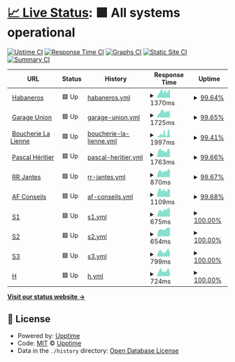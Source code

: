 # [📈 Live Status](https://jessicaroh.github.io/uptime/): <!--live status--> **🟩 All systems operational**

[![Uptime CI](https://github.com/jessicaroh/uptime/workflows/Uptime%20CI/badge.svg)](https://github.com/jessicaroh/uptime/actions?query=workflow%3A%22Uptime+CI%22)
[![Response Time CI](https://github.com/jessicaroh/uptime/workflows/Response%20Time%20CI/badge.svg)](https://github.com/jessicaroh/uptime/actions?query=workflow%3A%22Response+Time+CI%22)
[![Graphs CI](https://github.com/jessicaroh/uptime/workflows/Graphs%20CI/badge.svg)](https://github.com/jessicaroh/uptime/actions?query=workflow%3A%22Graphs+CI%22)
[![Static Site CI](https://github.com/jessicaroh/uptime/workflows/Static%20Site%20CI/badge.svg)](https://github.com/jessicaroh/uptime/actions?query=workflow%3A%22Static+Site+CI%22)
[![Summary CI](https://github.com/jessicaroh/uptime/workflows/Summary%20CI/badge.svg)](https://github.com/jessicaroh/uptime/actions?query=workflow%3A%22Summary+CI%22)

<!--start: status pages-->
<!-- This summary is generated by Upptime (https://github.com/upptime/upptime) -->
<!-- Do not edit this manually, your changes will be overwritten -->
<!-- prettier-ignore -->
| URL | Status | History | Response Time | Uptime |
| --- | ------ | ------- | ------------- | ------ |
| <img alt="" src="https://icons.duckduckgo.com/ip3/habaneros.ch.ico" height="13"> [Habaneros](https://habaneros.ch) | 🟩 Up | [habaneros.yml](https://github.com/jessicaroh/uptime/commits/HEAD/history/habaneros.yml) | <details><summary><img alt="Response time graph" src="./graphs/habaneros/response-time-week.png" height="20"> 1370ms</summary><br><a href="https://jessicaroh.github.io/uptime/history/habaneros"><img alt="Response time 1210" src="https://img.shields.io/endpoint?url=https%3A%2F%2Fraw.githubusercontent.com%2Fjessicaroh%2Fuptime%2FHEAD%2Fapi%2Fhabaneros%2Fresponse-time.json"></a><br><a href="https://jessicaroh.github.io/uptime/history/habaneros"><img alt="24-hour response time 1478" src="https://img.shields.io/endpoint?url=https%3A%2F%2Fraw.githubusercontent.com%2Fjessicaroh%2Fuptime%2FHEAD%2Fapi%2Fhabaneros%2Fresponse-time-day.json"></a><br><a href="https://jessicaroh.github.io/uptime/history/habaneros"><img alt="7-day response time 1370" src="https://img.shields.io/endpoint?url=https%3A%2F%2Fraw.githubusercontent.com%2Fjessicaroh%2Fuptime%2FHEAD%2Fapi%2Fhabaneros%2Fresponse-time-week.json"></a><br><a href="https://jessicaroh.github.io/uptime/history/habaneros"><img alt="30-day response time 1242" src="https://img.shields.io/endpoint?url=https%3A%2F%2Fraw.githubusercontent.com%2Fjessicaroh%2Fuptime%2FHEAD%2Fapi%2Fhabaneros%2Fresponse-time-month.json"></a><br><a href="https://jessicaroh.github.io/uptime/history/habaneros"><img alt="1-year response time 1226" src="https://img.shields.io/endpoint?url=https%3A%2F%2Fraw.githubusercontent.com%2Fjessicaroh%2Fuptime%2FHEAD%2Fapi%2Fhabaneros%2Fresponse-time-year.json"></a></details> | <details><summary><a href="https://jessicaroh.github.io/uptime/history/habaneros">99.64%</a></summary><a href="https://jessicaroh.github.io/uptime/history/habaneros"><img alt="All-time uptime 99.82%" src="https://img.shields.io/endpoint?url=https%3A%2F%2Fraw.githubusercontent.com%2Fjessicaroh%2Fuptime%2FHEAD%2Fapi%2Fhabaneros%2Fuptime.json"></a><br><a href="https://jessicaroh.github.io/uptime/history/habaneros"><img alt="24-hour uptime 98.83%" src="https://img.shields.io/endpoint?url=https%3A%2F%2Fraw.githubusercontent.com%2Fjessicaroh%2Fuptime%2FHEAD%2Fapi%2Fhabaneros%2Fuptime-day.json"></a><br><a href="https://jessicaroh.github.io/uptime/history/habaneros"><img alt="7-day uptime 99.64%" src="https://img.shields.io/endpoint?url=https%3A%2F%2Fraw.githubusercontent.com%2Fjessicaroh%2Fuptime%2FHEAD%2Fapi%2Fhabaneros%2Fuptime-week.json"></a><br><a href="https://jessicaroh.github.io/uptime/history/habaneros"><img alt="30-day uptime 99.86%" src="https://img.shields.io/endpoint?url=https%3A%2F%2Fraw.githubusercontent.com%2Fjessicaroh%2Fuptime%2FHEAD%2Fapi%2Fhabaneros%2Fuptime-month.json"></a><br><a href="https://jessicaroh.github.io/uptime/history/habaneros"><img alt="1-year uptime 99.63%" src="https://img.shields.io/endpoint?url=https%3A%2F%2Fraw.githubusercontent.com%2Fjessicaroh%2Fuptime%2FHEAD%2Fapi%2Fhabaneros%2Fuptime-year.json"></a></details>
| <img alt="" src="https://icons.duckduckgo.com/ip3/garageunion.ch.ico" height="13"> [Garage Union](https://garageunion.ch) | 🟩 Up | [garage-union.yml](https://github.com/jessicaroh/uptime/commits/HEAD/history/garage-union.yml) | <details><summary><img alt="Response time graph" src="./graphs/garage-union/response-time-week.png" height="20"> 1725ms</summary><br><a href="https://jessicaroh.github.io/uptime/history/garage-union"><img alt="Response time 1459" src="https://img.shields.io/endpoint?url=https%3A%2F%2Fraw.githubusercontent.com%2Fjessicaroh%2Fuptime%2FHEAD%2Fapi%2Fgarage-union%2Fresponse-time.json"></a><br><a href="https://jessicaroh.github.io/uptime/history/garage-union"><img alt="24-hour response time 2132" src="https://img.shields.io/endpoint?url=https%3A%2F%2Fraw.githubusercontent.com%2Fjessicaroh%2Fuptime%2FHEAD%2Fapi%2Fgarage-union%2Fresponse-time-day.json"></a><br><a href="https://jessicaroh.github.io/uptime/history/garage-union"><img alt="7-day response time 1725" src="https://img.shields.io/endpoint?url=https%3A%2F%2Fraw.githubusercontent.com%2Fjessicaroh%2Fuptime%2FHEAD%2Fapi%2Fgarage-union%2Fresponse-time-week.json"></a><br><a href="https://jessicaroh.github.io/uptime/history/garage-union"><img alt="30-day response time 1565" src="https://img.shields.io/endpoint?url=https%3A%2F%2Fraw.githubusercontent.com%2Fjessicaroh%2Fuptime%2FHEAD%2Fapi%2Fgarage-union%2Fresponse-time-month.json"></a><br><a href="https://jessicaroh.github.io/uptime/history/garage-union"><img alt="1-year response time 1497" src="https://img.shields.io/endpoint?url=https%3A%2F%2Fraw.githubusercontent.com%2Fjessicaroh%2Fuptime%2FHEAD%2Fapi%2Fgarage-union%2Fresponse-time-year.json"></a></details> | <details><summary><a href="https://jessicaroh.github.io/uptime/history/garage-union">99.65%</a></summary><a href="https://jessicaroh.github.io/uptime/history/garage-union"><img alt="All-time uptime 99.83%" src="https://img.shields.io/endpoint?url=https%3A%2F%2Fraw.githubusercontent.com%2Fjessicaroh%2Fuptime%2FHEAD%2Fapi%2Fgarage-union%2Fuptime.json"></a><br><a href="https://jessicaroh.github.io/uptime/history/garage-union"><img alt="24-hour uptime 98.86%" src="https://img.shields.io/endpoint?url=https%3A%2F%2Fraw.githubusercontent.com%2Fjessicaroh%2Fuptime%2FHEAD%2Fapi%2Fgarage-union%2Fuptime-day.json"></a><br><a href="https://jessicaroh.github.io/uptime/history/garage-union"><img alt="7-day uptime 99.65%" src="https://img.shields.io/endpoint?url=https%3A%2F%2Fraw.githubusercontent.com%2Fjessicaroh%2Fuptime%2FHEAD%2Fapi%2Fgarage-union%2Fuptime-week.json"></a><br><a href="https://jessicaroh.github.io/uptime/history/garage-union"><img alt="30-day uptime 99.92%" src="https://img.shields.io/endpoint?url=https%3A%2F%2Fraw.githubusercontent.com%2Fjessicaroh%2Fuptime%2FHEAD%2Fapi%2Fgarage-union%2Fuptime-month.json"></a><br><a href="https://jessicaroh.github.io/uptime/history/garage-union"><img alt="1-year uptime 99.64%" src="https://img.shields.io/endpoint?url=https%3A%2F%2Fraw.githubusercontent.com%2Fjessicaroh%2Fuptime%2FHEAD%2Fapi%2Fgarage-union%2Fuptime-year.json"></a></details>
| <img alt="" src="https://icons.duckduckgo.com/ip3/boucherielalienne.ch.ico" height="13"> [Boucherie La Lienne](https://boucherielalienne.ch) | 🟩 Up | [boucherie-la-lienne.yml](https://github.com/jessicaroh/uptime/commits/HEAD/history/boucherie-la-lienne.yml) | <details><summary><img alt="Response time graph" src="./graphs/boucherie-la-lienne/response-time-week.png" height="20"> 1997ms</summary><br><a href="https://jessicaroh.github.io/uptime/history/boucherie-la-lienne"><img alt="Response time 1554" src="https://img.shields.io/endpoint?url=https%3A%2F%2Fraw.githubusercontent.com%2Fjessicaroh%2Fuptime%2FHEAD%2Fapi%2Fboucherie-la-lienne%2Fresponse-time.json"></a><br><a href="https://jessicaroh.github.io/uptime/history/boucherie-la-lienne"><img alt="24-hour response time 1048" src="https://img.shields.io/endpoint?url=https%3A%2F%2Fraw.githubusercontent.com%2Fjessicaroh%2Fuptime%2FHEAD%2Fapi%2Fboucherie-la-lienne%2Fresponse-time-day.json"></a><br><a href="https://jessicaroh.github.io/uptime/history/boucherie-la-lienne"><img alt="7-day response time 1997" src="https://img.shields.io/endpoint?url=https%3A%2F%2Fraw.githubusercontent.com%2Fjessicaroh%2Fuptime%2FHEAD%2Fapi%2Fboucherie-la-lienne%2Fresponse-time-week.json"></a><br><a href="https://jessicaroh.github.io/uptime/history/boucherie-la-lienne"><img alt="30-day response time 1972" src="https://img.shields.io/endpoint?url=https%3A%2F%2Fraw.githubusercontent.com%2Fjessicaroh%2Fuptime%2FHEAD%2Fapi%2Fboucherie-la-lienne%2Fresponse-time-month.json"></a><br><a href="https://jessicaroh.github.io/uptime/history/boucherie-la-lienne"><img alt="1-year response time 1617" src="https://img.shields.io/endpoint?url=https%3A%2F%2Fraw.githubusercontent.com%2Fjessicaroh%2Fuptime%2FHEAD%2Fapi%2Fboucherie-la-lienne%2Fresponse-time-year.json"></a></details> | <details><summary><a href="https://jessicaroh.github.io/uptime/history/boucherie-la-lienne">99.41%</a></summary><a href="https://jessicaroh.github.io/uptime/history/boucherie-la-lienne"><img alt="All-time uptime 99.95%" src="https://img.shields.io/endpoint?url=https%3A%2F%2Fraw.githubusercontent.com%2Fjessicaroh%2Fuptime%2FHEAD%2Fapi%2Fboucherie-la-lienne%2Fuptime.json"></a><br><a href="https://jessicaroh.github.io/uptime/history/boucherie-la-lienne"><img alt="24-hour uptime 98.89%" src="https://img.shields.io/endpoint?url=https%3A%2F%2Fraw.githubusercontent.com%2Fjessicaroh%2Fuptime%2FHEAD%2Fapi%2Fboucherie-la-lienne%2Fuptime-day.json"></a><br><a href="https://jessicaroh.github.io/uptime/history/boucherie-la-lienne"><img alt="7-day uptime 99.41%" src="https://img.shields.io/endpoint?url=https%3A%2F%2Fraw.githubusercontent.com%2Fjessicaroh%2Fuptime%2FHEAD%2Fapi%2Fboucherie-la-lienne%2Fuptime-week.json"></a><br><a href="https://jessicaroh.github.io/uptime/history/boucherie-la-lienne"><img alt="30-day uptime 99.86%" src="https://img.shields.io/endpoint?url=https%3A%2F%2Fraw.githubusercontent.com%2Fjessicaroh%2Fuptime%2FHEAD%2Fapi%2Fboucherie-la-lienne%2Fuptime-month.json"></a><br><a href="https://jessicaroh.github.io/uptime/history/boucherie-la-lienne"><img alt="1-year uptime 99.90%" src="https://img.shields.io/endpoint?url=https%3A%2F%2Fraw.githubusercontent.com%2Fjessicaroh%2Fuptime%2FHEAD%2Fapi%2Fboucherie-la-lienne%2Fuptime-year.json"></a></details>
| <img alt="" src="https://icons.duckduckgo.com/ip3/pascal-heritier.ch.ico" height="13"> [Pascal Héritier](https://pascal-heritier.ch) | 🟩 Up | [pascal-heritier.yml](https://github.com/jessicaroh/uptime/commits/HEAD/history/pascal-heritier.yml) | <details><summary><img alt="Response time graph" src="./graphs/pascal-heritier/response-time-week.png" height="20"> 1763ms</summary><br><a href="https://jessicaroh.github.io/uptime/history/pascal-heritier"><img alt="Response time 1743" src="https://img.shields.io/endpoint?url=https%3A%2F%2Fraw.githubusercontent.com%2Fjessicaroh%2Fuptime%2FHEAD%2Fapi%2Fpascal-heritier%2Fresponse-time.json"></a><br><a href="https://jessicaroh.github.io/uptime/history/pascal-heritier"><img alt="24-hour response time 1495" src="https://img.shields.io/endpoint?url=https%3A%2F%2Fraw.githubusercontent.com%2Fjessicaroh%2Fuptime%2FHEAD%2Fapi%2Fpascal-heritier%2Fresponse-time-day.json"></a><br><a href="https://jessicaroh.github.io/uptime/history/pascal-heritier"><img alt="7-day response time 1763" src="https://img.shields.io/endpoint?url=https%3A%2F%2Fraw.githubusercontent.com%2Fjessicaroh%2Fuptime%2FHEAD%2Fapi%2Fpascal-heritier%2Fresponse-time-week.json"></a><br><a href="https://jessicaroh.github.io/uptime/history/pascal-heritier"><img alt="30-day response time 1719" src="https://img.shields.io/endpoint?url=https%3A%2F%2Fraw.githubusercontent.com%2Fjessicaroh%2Fuptime%2FHEAD%2Fapi%2Fpascal-heritier%2Fresponse-time-month.json"></a><br><a href="https://jessicaroh.github.io/uptime/history/pascal-heritier"><img alt="1-year response time 1719" src="https://img.shields.io/endpoint?url=https%3A%2F%2Fraw.githubusercontent.com%2Fjessicaroh%2Fuptime%2FHEAD%2Fapi%2Fpascal-heritier%2Fresponse-time-year.json"></a></details> | <details><summary><a href="https://jessicaroh.github.io/uptime/history/pascal-heritier">99.66%</a></summary><a href="https://jessicaroh.github.io/uptime/history/pascal-heritier"><img alt="All-time uptime 99.83%" src="https://img.shields.io/endpoint?url=https%3A%2F%2Fraw.githubusercontent.com%2Fjessicaroh%2Fuptime%2FHEAD%2Fapi%2Fpascal-heritier%2Fuptime.json"></a><br><a href="https://jessicaroh.github.io/uptime/history/pascal-heritier"><img alt="24-hour uptime 98.91%" src="https://img.shields.io/endpoint?url=https%3A%2F%2Fraw.githubusercontent.com%2Fjessicaroh%2Fuptime%2FHEAD%2Fapi%2Fpascal-heritier%2Fuptime-day.json"></a><br><a href="https://jessicaroh.github.io/uptime/history/pascal-heritier"><img alt="7-day uptime 99.66%" src="https://img.shields.io/endpoint?url=https%3A%2F%2Fraw.githubusercontent.com%2Fjessicaroh%2Fuptime%2FHEAD%2Fapi%2Fpascal-heritier%2Fuptime-week.json"></a><br><a href="https://jessicaroh.github.io/uptime/history/pascal-heritier"><img alt="30-day uptime 99.92%" src="https://img.shields.io/endpoint?url=https%3A%2F%2Fraw.githubusercontent.com%2Fjessicaroh%2Fuptime%2FHEAD%2Fapi%2Fpascal-heritier%2Fuptime-month.json"></a><br><a href="https://jessicaroh.github.io/uptime/history/pascal-heritier"><img alt="1-year uptime 99.64%" src="https://img.shields.io/endpoint?url=https%3A%2F%2Fraw.githubusercontent.com%2Fjessicaroh%2Fuptime%2FHEAD%2Fapi%2Fpascal-heritier%2Fuptime-year.json"></a></details>
| <img alt="" src="https://icons.duckduckgo.com/ip3/rrjantes.ch.ico" height="13"> [RR Jantes](https://rrjantes.ch) | 🟩 Up | [rr-jantes.yml](https://github.com/jessicaroh/uptime/commits/HEAD/history/rr-jantes.yml) | <details><summary><img alt="Response time graph" src="./graphs/rr-jantes/response-time-week.png" height="20"> 870ms</summary><br><a href="https://jessicaroh.github.io/uptime/history/rr-jantes"><img alt="Response time 1014" src="https://img.shields.io/endpoint?url=https%3A%2F%2Fraw.githubusercontent.com%2Fjessicaroh%2Fuptime%2FHEAD%2Fapi%2Frr-jantes%2Fresponse-time.json"></a><br><a href="https://jessicaroh.github.io/uptime/history/rr-jantes"><img alt="24-hour response time 1002" src="https://img.shields.io/endpoint?url=https%3A%2F%2Fraw.githubusercontent.com%2Fjessicaroh%2Fuptime%2FHEAD%2Fapi%2Frr-jantes%2Fresponse-time-day.json"></a><br><a href="https://jessicaroh.github.io/uptime/history/rr-jantes"><img alt="7-day response time 870" src="https://img.shields.io/endpoint?url=https%3A%2F%2Fraw.githubusercontent.com%2Fjessicaroh%2Fuptime%2FHEAD%2Fapi%2Frr-jantes%2Fresponse-time-week.json"></a><br><a href="https://jessicaroh.github.io/uptime/history/rr-jantes"><img alt="30-day response time 998" src="https://img.shields.io/endpoint?url=https%3A%2F%2Fraw.githubusercontent.com%2Fjessicaroh%2Fuptime%2FHEAD%2Fapi%2Frr-jantes%2Fresponse-time-month.json"></a><br><a href="https://jessicaroh.github.io/uptime/history/rr-jantes"><img alt="1-year response time 1028" src="https://img.shields.io/endpoint?url=https%3A%2F%2Fraw.githubusercontent.com%2Fjessicaroh%2Fuptime%2FHEAD%2Fapi%2Frr-jantes%2Fresponse-time-year.json"></a></details> | <details><summary><a href="https://jessicaroh.github.io/uptime/history/rr-jantes">99.67%</a></summary><a href="https://jessicaroh.github.io/uptime/history/rr-jantes"><img alt="All-time uptime 99.77%" src="https://img.shields.io/endpoint?url=https%3A%2F%2Fraw.githubusercontent.com%2Fjessicaroh%2Fuptime%2FHEAD%2Fapi%2Frr-jantes%2Fuptime.json"></a><br><a href="https://jessicaroh.github.io/uptime/history/rr-jantes"><img alt="24-hour uptime 98.92%" src="https://img.shields.io/endpoint?url=https%3A%2F%2Fraw.githubusercontent.com%2Fjessicaroh%2Fuptime%2FHEAD%2Fapi%2Frr-jantes%2Fuptime-day.json"></a><br><a href="https://jessicaroh.github.io/uptime/history/rr-jantes"><img alt="7-day uptime 99.67%" src="https://img.shields.io/endpoint?url=https%3A%2F%2Fraw.githubusercontent.com%2Fjessicaroh%2Fuptime%2FHEAD%2Fapi%2Frr-jantes%2Fuptime-week.json"></a><br><a href="https://jessicaroh.github.io/uptime/history/rr-jantes"><img alt="30-day uptime 99.92%" src="https://img.shields.io/endpoint?url=https%3A%2F%2Fraw.githubusercontent.com%2Fjessicaroh%2Fuptime%2FHEAD%2Fapi%2Frr-jantes%2Fuptime-month.json"></a><br><a href="https://jessicaroh.github.io/uptime/history/rr-jantes"><img alt="1-year uptime 99.52%" src="https://img.shields.io/endpoint?url=https%3A%2F%2Fraw.githubusercontent.com%2Fjessicaroh%2Fuptime%2FHEAD%2Fapi%2Frr-jantes%2Fuptime-year.json"></a></details>
| <img alt="" src="https://icons.duckduckgo.com/ip3/afconseils.ch.ico" height="13"> [AF Conseils](https://afconseils.ch) | 🟩 Up | [af-conseils.yml](https://github.com/jessicaroh/uptime/commits/HEAD/history/af-conseils.yml) | <details><summary><img alt="Response time graph" src="./graphs/af-conseils/response-time-week.png" height="20"> 1109ms</summary><br><a href="https://jessicaroh.github.io/uptime/history/af-conseils"><img alt="Response time 1115" src="https://img.shields.io/endpoint?url=https%3A%2F%2Fraw.githubusercontent.com%2Fjessicaroh%2Fuptime%2FHEAD%2Fapi%2Faf-conseils%2Fresponse-time.json"></a><br><a href="https://jessicaroh.github.io/uptime/history/af-conseils"><img alt="24-hour response time 1173" src="https://img.shields.io/endpoint?url=https%3A%2F%2Fraw.githubusercontent.com%2Fjessicaroh%2Fuptime%2FHEAD%2Fapi%2Faf-conseils%2Fresponse-time-day.json"></a><br><a href="https://jessicaroh.github.io/uptime/history/af-conseils"><img alt="7-day response time 1109" src="https://img.shields.io/endpoint?url=https%3A%2F%2Fraw.githubusercontent.com%2Fjessicaroh%2Fuptime%2FHEAD%2Fapi%2Faf-conseils%2Fresponse-time-week.json"></a><br><a href="https://jessicaroh.github.io/uptime/history/af-conseils"><img alt="30-day response time 1140" src="https://img.shields.io/endpoint?url=https%3A%2F%2Fraw.githubusercontent.com%2Fjessicaroh%2Fuptime%2FHEAD%2Fapi%2Faf-conseils%2Fresponse-time-month.json"></a><br><a href="https://jessicaroh.github.io/uptime/history/af-conseils"><img alt="1-year response time 1108" src="https://img.shields.io/endpoint?url=https%3A%2F%2Fraw.githubusercontent.com%2Fjessicaroh%2Fuptime%2FHEAD%2Fapi%2Faf-conseils%2Fresponse-time-year.json"></a></details> | <details><summary><a href="https://jessicaroh.github.io/uptime/history/af-conseils">99.68%</a></summary><a href="https://jessicaroh.github.io/uptime/history/af-conseils"><img alt="All-time uptime 99.79%" src="https://img.shields.io/endpoint?url=https%3A%2F%2Fraw.githubusercontent.com%2Fjessicaroh%2Fuptime%2FHEAD%2Fapi%2Faf-conseils%2Fuptime.json"></a><br><a href="https://jessicaroh.github.io/uptime/history/af-conseils"><img alt="24-hour uptime 98.96%" src="https://img.shields.io/endpoint?url=https%3A%2F%2Fraw.githubusercontent.com%2Fjessicaroh%2Fuptime%2FHEAD%2Fapi%2Faf-conseils%2Fuptime-day.json"></a><br><a href="https://jessicaroh.github.io/uptime/history/af-conseils"><img alt="7-day uptime 99.68%" src="https://img.shields.io/endpoint?url=https%3A%2F%2Fraw.githubusercontent.com%2Fjessicaroh%2Fuptime%2FHEAD%2Fapi%2Faf-conseils%2Fuptime-week.json"></a><br><a href="https://jessicaroh.github.io/uptime/history/af-conseils"><img alt="30-day uptime 99.93%" src="https://img.shields.io/endpoint?url=https%3A%2F%2Fraw.githubusercontent.com%2Fjessicaroh%2Fuptime%2FHEAD%2Fapi%2Faf-conseils%2Fuptime-month.json"></a><br><a href="https://jessicaroh.github.io/uptime/history/af-conseils"><img alt="1-year uptime 99.64%" src="https://img.shields.io/endpoint?url=https%3A%2F%2Fraw.githubusercontent.com%2Fjessicaroh%2Fuptime%2FHEAD%2Fapi%2Faf-conseils%2Fuptime-year.json"></a></details>
| <img alt="" src="https://icons.duckduckgo.com/ip3/s1.stevenroh.ch.ico" height="13"> [S1](https://s1.stevenroh.ch) | 🟩 Up | [s1.yml](https://github.com/jessicaroh/uptime/commits/HEAD/history/s1.yml) | <details><summary><img alt="Response time graph" src="./graphs/s1/response-time-week.png" height="20"> 675ms</summary><br><a href="https://jessicaroh.github.io/uptime/history/s1"><img alt="Response time 689" src="https://img.shields.io/endpoint?url=https%3A%2F%2Fraw.githubusercontent.com%2Fjessicaroh%2Fuptime%2FHEAD%2Fapi%2Fs1%2Fresponse-time.json"></a><br><a href="https://jessicaroh.github.io/uptime/history/s1"><img alt="24-hour response time 730" src="https://img.shields.io/endpoint?url=https%3A%2F%2Fraw.githubusercontent.com%2Fjessicaroh%2Fuptime%2FHEAD%2Fapi%2Fs1%2Fresponse-time-day.json"></a><br><a href="https://jessicaroh.github.io/uptime/history/s1"><img alt="7-day response time 675" src="https://img.shields.io/endpoint?url=https%3A%2F%2Fraw.githubusercontent.com%2Fjessicaroh%2Fuptime%2FHEAD%2Fapi%2Fs1%2Fresponse-time-week.json"></a><br><a href="https://jessicaroh.github.io/uptime/history/s1"><img alt="30-day response time 716" src="https://img.shields.io/endpoint?url=https%3A%2F%2Fraw.githubusercontent.com%2Fjessicaroh%2Fuptime%2FHEAD%2Fapi%2Fs1%2Fresponse-time-month.json"></a><br><a href="https://jessicaroh.github.io/uptime/history/s1"><img alt="1-year response time 695" src="https://img.shields.io/endpoint?url=https%3A%2F%2Fraw.githubusercontent.com%2Fjessicaroh%2Fuptime%2FHEAD%2Fapi%2Fs1%2Fresponse-time-year.json"></a></details> | <details><summary><a href="https://jessicaroh.github.io/uptime/history/s1">100.00%</a></summary><a href="https://jessicaroh.github.io/uptime/history/s1"><img alt="All-time uptime 99.98%" src="https://img.shields.io/endpoint?url=https%3A%2F%2Fraw.githubusercontent.com%2Fjessicaroh%2Fuptime%2FHEAD%2Fapi%2Fs1%2Fuptime.json"></a><br><a href="https://jessicaroh.github.io/uptime/history/s1"><img alt="24-hour uptime 100.00%" src="https://img.shields.io/endpoint?url=https%3A%2F%2Fraw.githubusercontent.com%2Fjessicaroh%2Fuptime%2FHEAD%2Fapi%2Fs1%2Fuptime-day.json"></a><br><a href="https://jessicaroh.github.io/uptime/history/s1"><img alt="7-day uptime 100.00%" src="https://img.shields.io/endpoint?url=https%3A%2F%2Fraw.githubusercontent.com%2Fjessicaroh%2Fuptime%2FHEAD%2Fapi%2Fs1%2Fuptime-week.json"></a><br><a href="https://jessicaroh.github.io/uptime/history/s1"><img alt="30-day uptime 99.95%" src="https://img.shields.io/endpoint?url=https%3A%2F%2Fraw.githubusercontent.com%2Fjessicaroh%2Fuptime%2FHEAD%2Fapi%2Fs1%2Fuptime-month.json"></a><br><a href="https://jessicaroh.github.io/uptime/history/s1"><img alt="1-year uptime 100.00%" src="https://img.shields.io/endpoint?url=https%3A%2F%2Fraw.githubusercontent.com%2Fjessicaroh%2Fuptime%2FHEAD%2Fapi%2Fs1%2Fuptime-year.json"></a></details>
| <img alt="" src="https://icons.duckduckgo.com/ip3/s2.stevenroh.ch.ico" height="13"> [S2](https://s2.stevenroh.ch) | 🟩 Up | [s2.yml](https://github.com/jessicaroh/uptime/commits/HEAD/history/s2.yml) | <details><summary><img alt="Response time graph" src="./graphs/s2/response-time-week.png" height="20"> 654ms</summary><br><a href="https://jessicaroh.github.io/uptime/history/s2"><img alt="Response time 658" src="https://img.shields.io/endpoint?url=https%3A%2F%2Fraw.githubusercontent.com%2Fjessicaroh%2Fuptime%2FHEAD%2Fapi%2Fs2%2Fresponse-time.json"></a><br><a href="https://jessicaroh.github.io/uptime/history/s2"><img alt="24-hour response time 732" src="https://img.shields.io/endpoint?url=https%3A%2F%2Fraw.githubusercontent.com%2Fjessicaroh%2Fuptime%2FHEAD%2Fapi%2Fs2%2Fresponse-time-day.json"></a><br><a href="https://jessicaroh.github.io/uptime/history/s2"><img alt="7-day response time 654" src="https://img.shields.io/endpoint?url=https%3A%2F%2Fraw.githubusercontent.com%2Fjessicaroh%2Fuptime%2FHEAD%2Fapi%2Fs2%2Fresponse-time-week.json"></a><br><a href="https://jessicaroh.github.io/uptime/history/s2"><img alt="30-day response time 709" src="https://img.shields.io/endpoint?url=https%3A%2F%2Fraw.githubusercontent.com%2Fjessicaroh%2Fuptime%2FHEAD%2Fapi%2Fs2%2Fresponse-time-month.json"></a><br><a href="https://jessicaroh.github.io/uptime/history/s2"><img alt="1-year response time 672" src="https://img.shields.io/endpoint?url=https%3A%2F%2Fraw.githubusercontent.com%2Fjessicaroh%2Fuptime%2FHEAD%2Fapi%2Fs2%2Fresponse-time-year.json"></a></details> | <details><summary><a href="https://jessicaroh.github.io/uptime/history/s2">100.00%</a></summary><a href="https://jessicaroh.github.io/uptime/history/s2"><img alt="All-time uptime 99.93%" src="https://img.shields.io/endpoint?url=https%3A%2F%2Fraw.githubusercontent.com%2Fjessicaroh%2Fuptime%2FHEAD%2Fapi%2Fs2%2Fuptime.json"></a><br><a href="https://jessicaroh.github.io/uptime/history/s2"><img alt="24-hour uptime 100.00%" src="https://img.shields.io/endpoint?url=https%3A%2F%2Fraw.githubusercontent.com%2Fjessicaroh%2Fuptime%2FHEAD%2Fapi%2Fs2%2Fuptime-day.json"></a><br><a href="https://jessicaroh.github.io/uptime/history/s2"><img alt="7-day uptime 100.00%" src="https://img.shields.io/endpoint?url=https%3A%2F%2Fraw.githubusercontent.com%2Fjessicaroh%2Fuptime%2FHEAD%2Fapi%2Fs2%2Fuptime-week.json"></a><br><a href="https://jessicaroh.github.io/uptime/history/s2"><img alt="30-day uptime 100.00%" src="https://img.shields.io/endpoint?url=https%3A%2F%2Fraw.githubusercontent.com%2Fjessicaroh%2Fuptime%2FHEAD%2Fapi%2Fs2%2Fuptime-month.json"></a><br><a href="https://jessicaroh.github.io/uptime/history/s2"><img alt="1-year uptime 100.00%" src="https://img.shields.io/endpoint?url=https%3A%2F%2Fraw.githubusercontent.com%2Fjessicaroh%2Fuptime%2FHEAD%2Fapi%2Fs2%2Fuptime-year.json"></a></details>
| <img alt="" src="https://icons.duckduckgo.com/ip3/s3.stevenroh.ch.ico" height="13"> [S3](https://s3.stevenroh.ch) | 🟩 Up | [s3.yml](https://github.com/jessicaroh/uptime/commits/HEAD/history/s3.yml) | <details><summary><img alt="Response time graph" src="./graphs/s3/response-time-week.png" height="20"> 799ms</summary><br><a href="https://jessicaroh.github.io/uptime/history/s3"><img alt="Response time 688" src="https://img.shields.io/endpoint?url=https%3A%2F%2Fraw.githubusercontent.com%2Fjessicaroh%2Fuptime%2FHEAD%2Fapi%2Fs3%2Fresponse-time.json"></a><br><a href="https://jessicaroh.github.io/uptime/history/s3"><img alt="24-hour response time 525" src="https://img.shields.io/endpoint?url=https%3A%2F%2Fraw.githubusercontent.com%2Fjessicaroh%2Fuptime%2FHEAD%2Fapi%2Fs3%2Fresponse-time-day.json"></a><br><a href="https://jessicaroh.github.io/uptime/history/s3"><img alt="7-day response time 799" src="https://img.shields.io/endpoint?url=https%3A%2F%2Fraw.githubusercontent.com%2Fjessicaroh%2Fuptime%2FHEAD%2Fapi%2Fs3%2Fresponse-time-week.json"></a><br><a href="https://jessicaroh.github.io/uptime/history/s3"><img alt="30-day response time 829" src="https://img.shields.io/endpoint?url=https%3A%2F%2Fraw.githubusercontent.com%2Fjessicaroh%2Fuptime%2FHEAD%2Fapi%2Fs3%2Fresponse-time-month.json"></a><br><a href="https://jessicaroh.github.io/uptime/history/s3"><img alt="1-year response time 697" src="https://img.shields.io/endpoint?url=https%3A%2F%2Fraw.githubusercontent.com%2Fjessicaroh%2Fuptime%2FHEAD%2Fapi%2Fs3%2Fresponse-time-year.json"></a></details> | <details><summary><a href="https://jessicaroh.github.io/uptime/history/s3">100.00%</a></summary><a href="https://jessicaroh.github.io/uptime/history/s3"><img alt="All-time uptime 99.04%" src="https://img.shields.io/endpoint?url=https%3A%2F%2Fraw.githubusercontent.com%2Fjessicaroh%2Fuptime%2FHEAD%2Fapi%2Fs3%2Fuptime.json"></a><br><a href="https://jessicaroh.github.io/uptime/history/s3"><img alt="24-hour uptime 100.00%" src="https://img.shields.io/endpoint?url=https%3A%2F%2Fraw.githubusercontent.com%2Fjessicaroh%2Fuptime%2FHEAD%2Fapi%2Fs3%2Fuptime-day.json"></a><br><a href="https://jessicaroh.github.io/uptime/history/s3"><img alt="7-day uptime 100.00%" src="https://img.shields.io/endpoint?url=https%3A%2F%2Fraw.githubusercontent.com%2Fjessicaroh%2Fuptime%2FHEAD%2Fapi%2Fs3%2Fuptime-week.json"></a><br><a href="https://jessicaroh.github.io/uptime/history/s3"><img alt="30-day uptime 100.00%" src="https://img.shields.io/endpoint?url=https%3A%2F%2Fraw.githubusercontent.com%2Fjessicaroh%2Fuptime%2FHEAD%2Fapi%2Fs3%2Fuptime-month.json"></a><br><a href="https://jessicaroh.github.io/uptime/history/s3"><img alt="1-year uptime 98.92%" src="https://img.shields.io/endpoint?url=https%3A%2F%2Fraw.githubusercontent.com%2Fjessicaroh%2Fuptime%2FHEAD%2Fapi%2Fs3%2Fuptime-year.json"></a></details>
| <img alt="" src="https://icons.duckduckgo.com/ip3/h.stevenroh.ch.ico" height="13"> [H](https://h.stevenroh.ch) | 🟩 Up | [h.yml](https://github.com/jessicaroh/uptime/commits/HEAD/history/h.yml) | <details><summary><img alt="Response time graph" src="./graphs/h/response-time-week.png" height="20"> 724ms</summary><br><a href="https://jessicaroh.github.io/uptime/history/h"><img alt="Response time 721" src="https://img.shields.io/endpoint?url=https%3A%2F%2Fraw.githubusercontent.com%2Fjessicaroh%2Fuptime%2FHEAD%2Fapi%2Fh%2Fresponse-time.json"></a><br><a href="https://jessicaroh.github.io/uptime/history/h"><img alt="24-hour response time 487" src="https://img.shields.io/endpoint?url=https%3A%2F%2Fraw.githubusercontent.com%2Fjessicaroh%2Fuptime%2FHEAD%2Fapi%2Fh%2Fresponse-time-day.json"></a><br><a href="https://jessicaroh.github.io/uptime/history/h"><img alt="7-day response time 724" src="https://img.shields.io/endpoint?url=https%3A%2F%2Fraw.githubusercontent.com%2Fjessicaroh%2Fuptime%2FHEAD%2Fapi%2Fh%2Fresponse-time-week.json"></a><br><a href="https://jessicaroh.github.io/uptime/history/h"><img alt="30-day response time 725" src="https://img.shields.io/endpoint?url=https%3A%2F%2Fraw.githubusercontent.com%2Fjessicaroh%2Fuptime%2FHEAD%2Fapi%2Fh%2Fresponse-time-month.json"></a><br><a href="https://jessicaroh.github.io/uptime/history/h"><img alt="1-year response time 723" src="https://img.shields.io/endpoint?url=https%3A%2F%2Fraw.githubusercontent.com%2Fjessicaroh%2Fuptime%2FHEAD%2Fapi%2Fh%2Fresponse-time-year.json"></a></details> | <details><summary><a href="https://jessicaroh.github.io/uptime/history/h">100.00%</a></summary><a href="https://jessicaroh.github.io/uptime/history/h"><img alt="All-time uptime 99.96%" src="https://img.shields.io/endpoint?url=https%3A%2F%2Fraw.githubusercontent.com%2Fjessicaroh%2Fuptime%2FHEAD%2Fapi%2Fh%2Fuptime.json"></a><br><a href="https://jessicaroh.github.io/uptime/history/h"><img alt="24-hour uptime 100.00%" src="https://img.shields.io/endpoint?url=https%3A%2F%2Fraw.githubusercontent.com%2Fjessicaroh%2Fuptime%2FHEAD%2Fapi%2Fh%2Fuptime-day.json"></a><br><a href="https://jessicaroh.github.io/uptime/history/h"><img alt="7-day uptime 100.00%" src="https://img.shields.io/endpoint?url=https%3A%2F%2Fraw.githubusercontent.com%2Fjessicaroh%2Fuptime%2FHEAD%2Fapi%2Fh%2Fuptime-week.json"></a><br><a href="https://jessicaroh.github.io/uptime/history/h"><img alt="30-day uptime 100.00%" src="https://img.shields.io/endpoint?url=https%3A%2F%2Fraw.githubusercontent.com%2Fjessicaroh%2Fuptime%2FHEAD%2Fapi%2Fh%2Fuptime-month.json"></a><br><a href="https://jessicaroh.github.io/uptime/history/h"><img alt="1-year uptime 99.98%" src="https://img.shields.io/endpoint?url=https%3A%2F%2Fraw.githubusercontent.com%2Fjessicaroh%2Fuptime%2FHEAD%2Fapi%2Fh%2Fuptime-year.json"></a></details>

<!--end: status pages-->

[**Visit our status website →**](https://jessicaroh.github.io/uptime/)

## 📄 License

- Powered by: [Upptime](https://github.com/upptime/upptime)
- Code: [MIT](./LICENSE) © [Upptime](https://upptime.js.org)
- Data in the `./history` directory: [Open Database License](https://opendatacommons.org/licenses/odbl/1-0/)
